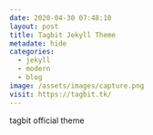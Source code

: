 ```yaml
---
date: 2020-04-30 07:48:10
layout: post
title: Tagbit Jekyll Theme
metadate: hide
categories:
  - jekyll
  - modern
  - blog
image: /assets/images/capture.png
visit: https://tagbit.tk/
---
```

tagbit official theme